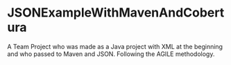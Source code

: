 JSONExampleWithMavenAndCobertura
================================

A Team Project who was made as a  Java project with XML at the beginning and who passed to Maven and JSON. 
Following the AGILE methodology.
